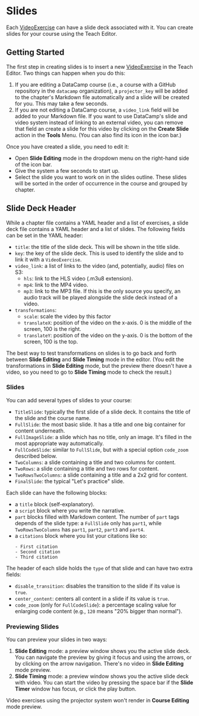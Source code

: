 # Slides

Each [VideoExercise](exercises/video-exercise.md) can have a slide deck associated with it. You can create slides for your course using the Teach Editor.

## Getting Started

The first step in creating slides is to insert a new [VideoExercise](exercises/video-exercise.md) in the Teach Editor. Two things can happen when you do this:

1. If you are editing a DataCamp course (i.e., a course with a GitHub repository in the `datacamp` organization), a `projector_key` will be added to the chapter's Markdown file automatically and a slide will be created for you. This may take a few seconds.
2. If you are not editing a DataCamp course, a `video_link` field will be added to your Markdown file. If you want to use DataCamp's slide and video system instead of linking to an external video, you can remove that field an create a slide for this video by clicking on the **Create Slide** action in the **Tools** Menu. (You can also find its icon in the icon bar.)

Once you have created a slide, you need to edit it:

- Open **Slide Editing** mode in the dropdown menu on the right-hand side of the icon bar.
- Give the system a few seconds to start up.
- Select the slide you want to work on in the slides outline. These slides will be sorted in the order of occurrence in the course and grouped by chapter.

## Slide Deck Header

While a chapter file contains a YAML header and a list of exercises, a slide deck file contains a YAML header and a list of slides.
The following fields can be set in the YAML header:

- `title`: the title of the slide deck. This will be shown in the title slide.
- `key`: the key of the slide deck. This is used to identify the slide and to link it with a `VideoExercise`.
- `video_link`: a list of links to the video (and, potentially, audio) files on S3:
  - `hls`: link to the HLS video (.m3u8 extension).
  - `mp4`: link to the MP4 video.
  - `mp3`: link to the MP3 file. If this is the only source you specify, an audio track will be played alongside the slide deck instead of a video.
- `transformations`:
  - `scale`: scale the video by this factor
  - `translateX`: position of the video on the x-axis. 0 is the middle of the screen, 100 is the right.
  - `translateY`: position of the video on the y-axis. 0 is the bottom of the screen, 100 is the top.

The best way to test transformations on slides is to go back and forth between **Slide Editing** and **Slide Timing** mode in the editor. (You edit the transformations in **Slide Editing** mode, but the preview there doesn't have a video, so you need to go to **Slide Timing** mode to check the result.)

### Slides

You can add several types of slides to your course:

- `TitleSlide`: typically the first slide of a slide deck. It contains the title of the slide and the course name.
- `FullSlide`: the most basic slide. It has a title and one big container for content underneath.
- `FullImageSlide`: a slide which has no title, only an image. It's filled in the most appropriate way automatically.
- `FullCodeSlide`: similar to `FullSlide`, but with a special option `code_zoom` described below.
- `TwoColumns`: a slide containing a title and two columns for content.
- `TwoRows`: a slide containing a title and two rows for content.
- `TwoRowsTwoColumns`: a slide containing a title and a 2x2 grid for content.
- `FinalSlide`: the typical "Let's practice" slide.

Each slide can have the following blocks:

- a `title` block (self-explanatory).
- a `script` block where you write the narrative.
- `part` blocks filled with Markdown content. The number of `part` tags depends of the slide type: a `FullSlide` only has `part1`, while `TwoRowsTwoColumns` has `part1`, `part2`, `part3` and `part4`.
- a `citations` block where you list your citations like so:
    ```
    - First citation
    - Second citation
    - Third citation
    ```

The header of each slide holds the `type` of that slide and can have two extra fields:

- `disable_transition`: disables the transition to the slide if its value is `true`.
- `center_content`: centers all content in a slide if its value is `true`.
- `code_zoom` (only for `FullCodeSlide`): a percentage scaling value for enlarging code content (e.g., `120` means "20% bigger than normal").

### Previewing Slides

You can preview your slides in two ways:

1. **Slide Editing** mode: a preview window shows you the active slide deck. You can navigate the preview by giving it focus and using the arrows, or by clicking on the arrow navigation. There's no video in **Slide Editing** mode preview.
2. **Slide Timing** mode: a preview window shows you the active slide deck with video. You can start the video by pressing the space bar if the **Slide Timer** window has focus, or click the play button.

Video exercises using the projector system won't render in **Course Editing** mode preview.

